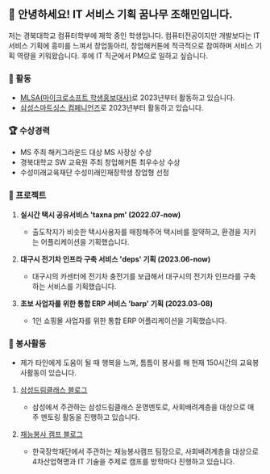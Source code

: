 ## 👋 안녕하세요! IT 서비스 기획 꿈나무 조해민입니다.


저는 경북대학교 컴퓨터학부에 재학 중인 학생입니다. 
컴퓨터전공이지만 개발보다는 IT 서비스 기획에 흥미를 느껴서 창업동아리, 창업해커톤에 적극적으로 참여하며 서비스 기획 역량을 키워왔습니다.
후에 IT 직군에서 PM으로 일하고 싶습니다.

### 🚀 활동
- [MLSA(마이크로소프트 학생홍보대사)](https://blog.naver.com/chohaeminn/223161878096)로 2023년부터 활동하고 있습니다.
- [삼성스마트싱스 컴페니언즈](https://blog.naver.com/chohaeminn/223157642761)로 2023년부터 활동하고 있습니다.


### 🏆 수상경력
- MS 주최 해커그라운드 대상 MS 사장상 수상
- 경북대학교 SW 교육원 주최 창업해커톤 최우수상 수상
- 수성미래교육재단 수성미래인재장학생 창업형 선정

### 📌 프로젝트
1. **실시간 택시 공유서비스 'taxna pm' (2022.07-now)**
   - 출도착지가 비슷한 택시사용자를 매칭해주어 택시비를 절약하고, 환경을 지키는 어플리케이션을 기획했습니다.

2. **대구시 전기차 인프라 구축 서비스 'deps' 기획 (2023.06-now)**
   - 대구시의 카센터에 전기차 충전기를 보급해서 대구시의 전기차 인프라를 구축하는 서비스를 기획했습니다.

3. **초보 사업자를 위한 통합 ERP 서비스 'barp' 기획 (2023.03-08)**
   - 1인 쇼핑몰 사업자를 위한 통합 ERP 어플리케이션을 기획했습니다.


### 🤝 봉사활동
- 제가 타인에게 도움이 될 때 행복을 느껴, 틈틈이 봉사를 해 현재 150시간의 교육봉사활동이 있습니다.
1. [삼성드림클래스 블로그](https://blog.naver.com/chohaeminn/223010924712)
   - 삼성에서 주관하는 삼성드림클래스 운영멘토로, 사회배려계층을 대상으로 매 주 멘토링 활동을 진행하고 있습니다.

2. [재능봉사 캠프 블로그](https://blog.naver.com/chohaeminn/223013659474)
   - 한국장학재단에서 주관하는 재능봉사캠프 팀장으로, 사회배려계층을 대상으로 4차산업혁명과 IT 기술을 주제로 캠프를 방학마다 진행하고 있습니다.

